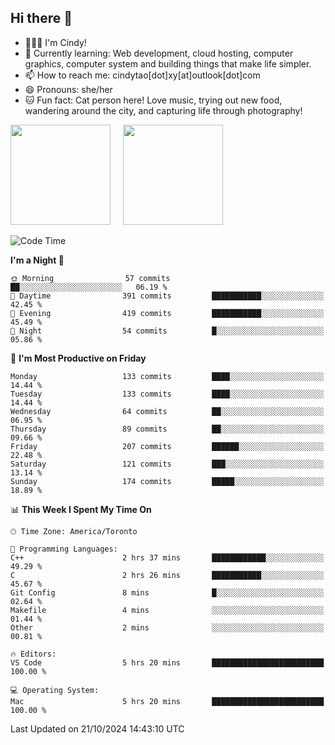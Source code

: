 ## Hi there 👋

<!--
**xinyue296/xinyue296** is a ✨ _special_ ✨ repository because its `README.md` (this file) appears on your GitHub profile.

Here are some ideas to get you started:

- 🔭 I’m currently working on ...
- 🌱 I’m currently learning ...
- 👯 I’m looking to collaborate on ...
- 🤔 I’m looking for help with ...
- 💬 Ask me about ...
- 📫 How to reach me: ...
- 😄 Pronouns: ...
- ⚡ Fun fact: ...
-->
- 👩🏻‍💻 I'm Cindy!
- 🌱 Currently learning: Web development, cloud hosting, computer graphics, computer system and building things that make life simpler.
- 📫 How to reach me: cindytao[dot]xy[at]outlook[dot]com
- 😄 Pronouns: she/her
- 🐱 Fun fact: Cat person here! Love music, trying out new food, wandering around the city, and capturing life through photography!

<!--Github Status: start-->
<div align="left">
  <img height="160em" src="https://github-readme-stats-topaz-two-25.vercel.app/api?username=xinyue296&theme=react&show_icons=true&count_private=true&include_orgs=true&hide=contribs,issues" />
    &nbsp;&nbsp;&nbsp;
  <img height="160em" src="https://github-readme-stats-cindy-taos-projects.vercel.app/api/top-langs/?username=xinyue296&theme=react&count_private=true&include_orgs=true&layout=compact" />
</div>
<!-- Github Status: end-->

<!--START_SECTION:waka-->
![Code Time](http://img.shields.io/badge/Code%20Time-134%20hrs%2023%20mins-blue)

**I'm a Night 🦉** 

```text
🌞 Morning                57 commits          ██░░░░░░░░░░░░░░░░░░░░░░░   06.19 % 
🌆 Daytime                391 commits         ███████████░░░░░░░░░░░░░░   42.45 % 
🌃 Evening                419 commits         ███████████░░░░░░░░░░░░░░   45.49 % 
🌙 Night                  54 commits          █░░░░░░░░░░░░░░░░░░░░░░░░   05.86 % 
```
📅 **I'm Most Productive on Friday** 

```text
Monday                   133 commits         ████░░░░░░░░░░░░░░░░░░░░░   14.44 % 
Tuesday                  133 commits         ████░░░░░░░░░░░░░░░░░░░░░   14.44 % 
Wednesday                64 commits          ██░░░░░░░░░░░░░░░░░░░░░░░   06.95 % 
Thursday                 89 commits          ██░░░░░░░░░░░░░░░░░░░░░░░   09.66 % 
Friday                   207 commits         ██████░░░░░░░░░░░░░░░░░░░   22.48 % 
Saturday                 121 commits         ███░░░░░░░░░░░░░░░░░░░░░░   13.14 % 
Sunday                   174 commits         █████░░░░░░░░░░░░░░░░░░░░   18.89 % 
```


📊 **This Week I Spent My Time On** 

```text
🕑︎ Time Zone: America/Toronto

💬 Programming Languages: 
C++                      2 hrs 37 mins       ████████████░░░░░░░░░░░░░   49.29 % 
C                        2 hrs 26 mins       ███████████░░░░░░░░░░░░░░   45.67 % 
Git Config               8 mins              █░░░░░░░░░░░░░░░░░░░░░░░░   02.64 % 
Makefile                 4 mins              ░░░░░░░░░░░░░░░░░░░░░░░░░   01.44 % 
Other                    2 mins              ░░░░░░░░░░░░░░░░░░░░░░░░░   00.81 % 

🔥 Editors: 
VS Code                  5 hrs 20 mins       █████████████████████████   100.00 % 

💻 Operating System: 
Mac                      5 hrs 20 mins       █████████████████████████   100.00 % 
```


 Last Updated on 21/10/2024 14:43:10 UTC
<!--END_SECTION:waka-->
